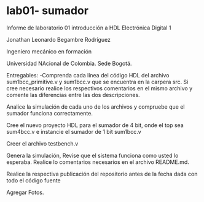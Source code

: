 # lab01- sumador 
Informe de laboratorio 01 introducción a HDL
Electrónica Digital 1

Jonathan Leonardo Begambre Rodríguez

Ingeniero mecánico en formación

Universidad NAcional de Colombia.
Sede Bogotá.



Entregables:
-Comprenda cada línea del código HDL del archivo sum1bcc_primitive.v y sum1bcc.v que se encuentra en la carpera src. Si cree necesario realice los respectivos comentarios en el mismo archivo y comente las diferencias entre las dos descripciones.

Analice la simulación de cada uno de los archivos y compruebe que el sumador funciona correctamente.

Cree el nuevo proyecto HDL para el sumador de 4 bit, onde el top sea sum4bcc.v e instancie el sumador de 1 bit sum1bcc.v

Creer el archivo testbench.v

Genera la simulación, Revise que el sistema funciona como usted lo esperaba. Realice lo comentarios necesarios en el archivo README.md.

Realice la respectiva publicación del repositorio antes de la fecha dada con todo el código fuente

Agregar Fotos.



